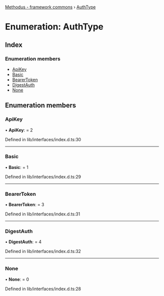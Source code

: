 [Methodus - framework commons](../globals.md) › [AuthType](modules/framework/common/authtype.md)

# Enumeration: AuthType

## Index

### Enumeration members

* [ApiKey](modules/framework/common/authtype.md#apikey)
* [Basic](modules/framework/common/authtype.md#basic)
* [BearerToken](modules/framework/common/authtype.md#bearertoken)
* [DigestAuth](modules/framework/common/authtype.md#digestauth)
* [None](modules/framework/common/authtype.md#none)

## Enumeration members

###  ApiKey

• **ApiKey**: = 2

Defined in lib/interfaces/index.d.ts:30

___

###  Basic

• **Basic**: = 1

Defined in lib/interfaces/index.d.ts:29

___

###  BearerToken

• **BearerToken**: = 3

Defined in lib/interfaces/index.d.ts:31

___

###  DigestAuth

• **DigestAuth**: = 4

Defined in lib/interfaces/index.d.ts:32

___

###  None

• **None**: = 0

Defined in lib/interfaces/index.d.ts:28
